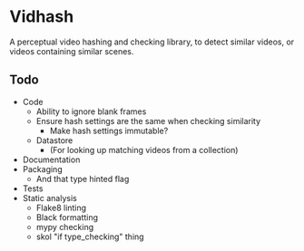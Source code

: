 # Vidhash
A perceptual video hashing and checking library, to detect similar videos, or videos containing similar scenes.


## Todo
- Code
  - Ability to ignore blank frames
  - Ensure hash settings are the same when checking similarity
    - Make hash settings immutable?
  - Datastore
    - (For looking up matching videos from a collection)
- Documentation
- Packaging
  - And that type hinted flag
- Tests
- Static analysis
  - Flake8 linting
  - Black formatting
  - mypy checking
  - skol "if type_checking" thing
